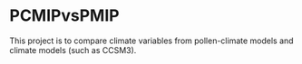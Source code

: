 # PCMIPvsPMIP

This project is to compare climate variables from pollen-climate models and climate models (such as CCSM3).
